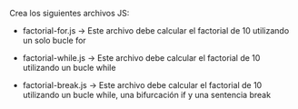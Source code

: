 Crea los siguientes archivos JS:

* factorial-for.js -> Este archivo debe calcular el factorial de 10 utilizando un solo bucle for

* factorial-while.js -> Este archivo debe calcular el factorial de 10 utilizando un bucle while

* factorial-break.js -> Este archivo debe calcular el factorial de 10 utilizando un bucle while, una bifurcación if y una sentencia break